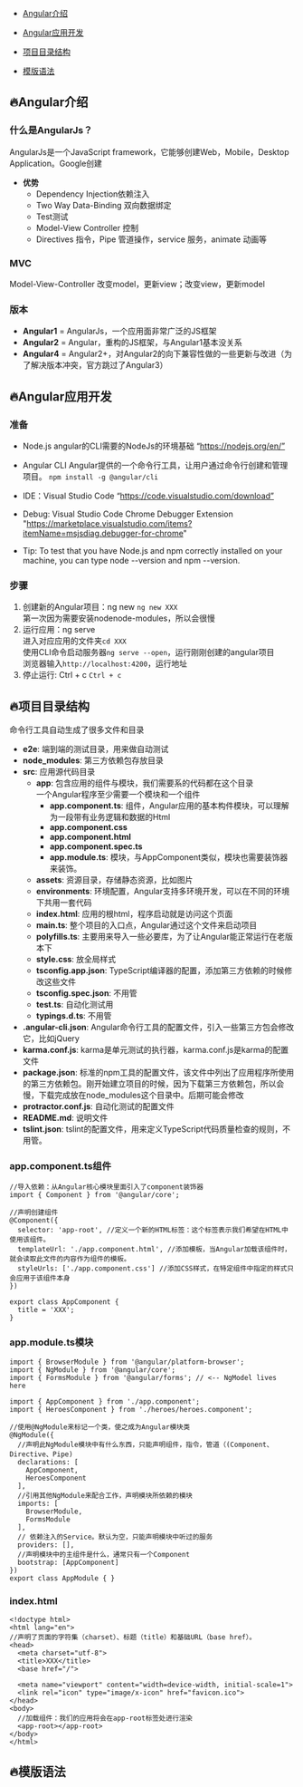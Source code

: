 * [Angular介绍](#fireAngular介绍)
* [Angular应用开发](#fireAngular应用开发)
* [项目目录结构](#fire项目目录结构)

* [模版语法](#fire模版语法)

## :fire:Angular介绍
### 什么是AngularJs？
AngularJs是一个JavaScript framework，它能够创建Web，Mobile，Desktop Application。Google创建
* **优势**
    * Dependency Injection依赖注入
    * Two Way Data-Binding 双向数据绑定
    * Test测试
    * Model-View Controller 控制
    * Directives 指令，Pipe 管道操作，service 服务，animate 动画等
    
### MVC
Model-View-Controller
改变model，更新view；改变view，更新model

### 版本
* **Angular1** = AngularJs，一个应用面非常广泛的JS框架
* **Angular2** = Angular，重构的JS框架，与Angular1基本没关系
* **Angular4** = Angular2+，对Angular2的向下兼容性做的一些更新与改进（为了解决版本冲突，官方跳过了Angular3）

## :fire:Angular应用开发
### 准备
* Node.js
angular的CLI需要的NodeJs的环境基础
“https://nodejs.org/en/”
* Angular CLI
Angular提供的一个命令行工具，让用户通过命令行创建和管理项目。
`npm install -g @angular/cli`
* IDE：Visual Studio Code
“https://code.visualstudio.com/download”
* Debug: Visual Studio Code Chrome Debugger Extension
"https://marketplace.visualstudio.com/items?itemName=msjsdiag.debugger-for-chrome"

* Tip: To test that you have Node.js and npm correctly installed on your machine, you can type node --version and npm --version.

### 步骤
1) 创建新的Angular项目：ng new
`ng new XXX`
<br>第一次因为需要安装nodenode-modules，所以会很慢
2) 运行应用：ng serve
<br>进入对应应用的文件夹`cd XXX`
<br>使用CLI命令启动服务器`ng serve --open`，运行刚刚创建的angular项目
<br>浏览器输入`http://localhost:4200`，运行地址
3) 停止运行: Ctrl + c
`Ctrl + c`

## :fire:项目目录结构
命令行工具自动生成了很多文件和目录
* **e2e**: 端到端的测试目录，用来做自动测试
* **node_modules**: 第三方依赖包存放目录 
* **src**: 应用源代码目录
    * **app**: 包含应用的组件与模块，我们需要系的代码都在这个目录
        <br>一个Angular程序至少需要一个模块和一个组件
        * **app.component.ts**: 组件，Angular应用的基本构件模块，可以理解为一段带有业务逻辑和数据的Html
        * **app.component.css**
        * **app.component.html**
        * **app.component.spec.ts**
        * **app.module.ts**: 模块，与AppComponent类似，模块也需要装饰器来装饰。
    * **assets**: 资源目录，存储静态资源，比如图片
    * **environments**: 环境配置，Angular支持多环境开发，可以在不同的环境下共用一套代码
    * **index.html**: 应用的根html，程序启动就是访问这个页面
    * **main.ts**: 整个项目的入口点，Angular通过这个文件来启动项目
    * **polyfills.ts**: 主要用来导入一些必要库，为了让Angular能正常运行在老版本下
    * **style.css**: 放全局样式
    * **tsconfig.app.json**: TypeScript编译器的配置，添加第三方依赖的时候修改这些文件
    * **tsconfig.spec.json**: 不用管
    * **test.ts**: 自动化测试用
    * **typings.d.ts**: 不用管
* **.angular-cli.json**: Angular命令行工具的配置文件，引入一些第三方包会修改它，比如jQuery
* **karma.conf.js**: karma是单元测试的执行器，karma.conf.js是karma的配置文件
* **package.json**: 标准的npm工具的配置文件，该文件中列出了应用程序所使用的第三方依赖包。刚开始建立项目的时候，因为下载第三方依赖包，所以会慢，下载完成放在node_modules这个目录中。后期可能会修改
* **protractor.conf.js**: 自动化测试的配置文件
* **README.md**: 说明文件
* **tslint.json**: tslint的配置文件，用来定义TypeScript代码质量检查的规则，不用管。
### app.component.ts组件
```
//导入依赖：从Angular核心模块里面引入了component装饰器
import { Component } from '@angular/core';

//声明创建组件
@Component({
  selector: 'app-root', //定义一个新的HTML标签：这个标签表示我们希望在HTML中使用该组件。
  templateUrl: './app.component.html', //添加模板，当Angular加载该组件时，就会读取此文件的内容作为组件的模板。
  styleUrls: ['./app.component.css'] //添加CSS样式，在特定组件中指定的样式只会应用于该组件本身
})

export class AppComponent {
  title = 'XXX';
}
```
### app.module.ts模块
```
import { BrowserModule } from '@angular/platform-browser';
import { NgModule } from '@angular/core';
import { FormsModule } from '@angular/forms'; // <-- NgModel lives here

import { AppComponent } from './app.component';
import { HeroesComponent } from './heroes/heroes.component';

//使用@NgModule来标记一个类，使之成为Angular模块类
@NgModule({
  //声明此NgModule模块中有什么东西，只能声明组件，指令，管道（(Component、Directive、Pipe)
  declarations: [
    AppComponent,
    HeroesComponent
  ],
  //引用其他NgModule来配合工作，声明模块所依赖的模块
  imports: [
    BrowserModule,
    FormsModule
  ],
  // 依赖注入的Service。默认为空，只能声明模块中听过的服务
  providers: [],
  //声明模块中的主组件是什么，通常只有一个Component
  bootstrap: [AppComponent]
})
export class AppModule { }
```
### index.html
```
<!doctype html>
<html lang="en">
//声明了页面的字符集（charset）、标题（title）和基础URL（base href）。
<head>
  <meta charset="utf-8">
  <title>XXX</title>
  <base href="/">

  <meta name="viewport" content="width=device-width, initial-scale=1">
  <link rel="icon" type="image/x-icon" href="favicon.ico">
</head>
<body>
  //加载组件：我们的应用将会在app-root标签处进行渲染
  <app-root></app-root>
</body>
</html>
```
## :fire:模版语法

